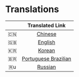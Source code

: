 # Translations

|       |             Translated Link             |
| :---: | :-------------------------------------: |
|   🇨🇳   |        [Chinese](README-chn.md)        |
| :uk:  |         [English](../README.md)         |
|   🇰🇷   |         [Korean](README-ko.md)          |
|   🇧🇷   | [Portuguese Brazilian](README-pt-br.md) |
| 🇷u     | [Russian](README-ru.md)                 |